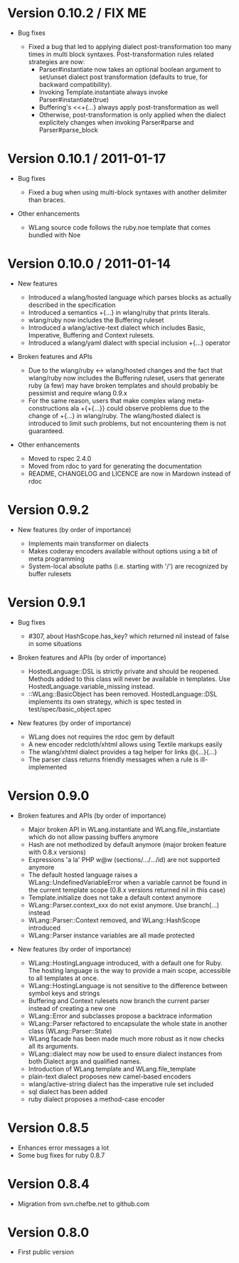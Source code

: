 # Version 0.10.2 / FIX ME

* Bug fixes

  * Fixed a bug that led to applying dialect post-transformation too many times in multi 
    block syntaxes. Post-transformation rules related strategies are now:
      - Parser#instantiate now takes an optional boolean argument to set/unset dialect
        post transformation (defaults to true, for backward compatibility). 
      - Invoking Template.instantiate always invoke Parser#instantiate(true)
      - Buffering's <<+{...} always apply post-transformation as well
      - Otherwise, post-transformation is only applied when the dialect explicitely changes
        when invoking Parser#parse and Parser#parse_block

# Version 0.10.1 / 2011-01-17

* Bug fixes

  * Fixed a bug when using multi-block syntaxes with another delimiter than braces.

* Other enhancements

  * WLang source code follows the ruby.noe template that comes bundled with Noe

# Version 0.10.0 / 2011-01-14

* New features

  * Introduced a wlang/hosted language which parses blocks as actually described in the specification
  * Introduced a semantics +{...} in wlang/ruby that prints literals.
  * wlang/ruby now includes the Buffering ruleset
  * Introduced a wlang/active-text dialect which includes Basic, Imperative, Buffering and Context rulesets.
  * Introduced a wlang/yaml dialect with special inclusion +{...} operator 

* Broken features and APIs

  * Due to the wlang/ruby <-> wlang/hosted changes and the fact that wlang/ruby now includes the 
    Buffering ruleset, users that generate ruby (a few) may have broken templates and should probably
    be pessimist and require wlang 0.9.x
  * For the same reason, users that make complex wlang meta-constructions ala +{+{...}} could observe
    problems due to the change of +{...} in wlang/ruby. The wlang/hosted dialect is introduced to limit
    such problems, but not encountering them is not guaranteed.

* Other enhancements

  * Moved to rspec 2.4.0
  * Moved from rdoc to yard for generating the documentation
  * README, CHANGELOG and LICENCE are now in Mardown instead of rdoc

# Version 0.9.2

* New features (by order of importance)

  * Implements main transformer on dialects
  * Makes coderay encoders available without options using a bit of meta programming
  * System-local absolute paths (i.e. starting with '/') are recognized by buffer rulesets

# Version 0.9.1

* Bug fixes

  * #307, about HashScope.has_key? which returned nil instead of false in some situations

* Broken features and APIs (by order of importance)

  * HostedLanguage::DSL is strictly private and should be reopened. Methods added to this class
    will never be available in templates. Use HostedLanguage.variable_missing instead. 
  * ::WLang::BasicObject has been removed. HostedLanguage::DSL implements its own strategy, which
    is spec tested in test/spec/basic_object.spec

* New features (by order of importance)

  * WLang does not requires the rdoc gem by default
  * A new encoder redcloth/xhtml allows using Textile markups easily
  * The wlang/xhtml dialect provides a tag helper for links @{...}{...}
  * The parser class returns friendly messages when a rule is ill-implemented

# Version 0.9.0

* Broken features and APIs (by order of importance)

  * Major broken API in WLang.instantiate and WLang.file_instantiate which do not allow passing
    buffers anymore
  * Hash are not methodized by default anymore (major broken feature with 0.8.x versions)
  * Expressions 'a la' PHP w@w (sections/.../.../id) are not supported anymore
  * The default hosted language raises a WLang::UndefinedVariableError when a variable cannot be
    found in the current template scope (0.8.x versions returned nil in this case)
  * Template.initialize does not take a default context anymore
  * WLang::Parser.context_xxx do not exist anymore. Use branch(...) instead
  * WLang::Parser::Context removed, and WLang::HashScope introduced
  * WLang::Parser instance variables are all made protected

* New features (by order of importance)

  * WLang::HostingLanguage introduced, with a default one for Ruby. The hosting language
    is the way to provide a main scope, accessible to all templates at once.
  * WLang::HostingLanguage is not sensitive to the difference between symbol keys and strings
  * Buffering and Context rulesets now branch the current parser instead of creating a new one
  * WLang::Error and subclasses propose a backtrace information
  * WLang::Parser refactored to encapsulate the whole state in another class (WLang::Parser::State)
  * WLang facade has been made much more robust as it now checks all its arguments.
  * WLang::dialect may now be used to ensure dialect instances from both Dialect args and qualified names.
  * Introduction of WLang.template and WLang.file_template
  * plain-text dialect proposes new camel-based encoders
  * wlang/active-string dialect has the imperative rule set included
  * sql dialect has been added
  * ruby dialect proposes a method-case encoder

# Version 0.8.5

* Enhances error messages a lot
* Some bug fixes for ruby 0.8.7

# Version 0.8.4

* Migration from svn.chefbe.net to github.com

# Version 0.8.0

* First public version